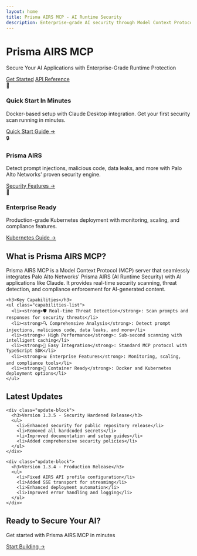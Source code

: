 ```yaml
---
layout: home
title: Prisma AIRS MCP - AI Runtime Security
description: Enterprise-grade AI security through Model Context Protocol integration
---
```


<div class="hero-section">
  <h1 class="hero-title">Prisma AIRS MCP</h1>
  <p class="hero-subtitle">Secure Your AI Applications with Enterprise-Grade Runtime Protection</p>
  <div class="hero-buttons">
    <a href="{{ site.baseurl }}/deployment/quickstart" class="btn btn-primary">Get Started</a>
    <a href="{{ site.baseurl }}/developers/api/" class="btn btn-secondary">API Reference</a>
  </div>
</div>

<div class="features-grid">
  <div class="feature-card">
    <div class="feature-icon">🚀</div>
    <h3>Quick Start In Minutes</h3>
    <p>Docker-based setup with Claude Desktop integration. Get your first security scan running in minutes.</p>
    <a href="{{ site.baseurl }}/deployment/quickstart/">Quick Start Guide →</a>
  </div>
  
  <div class="feature-card">
    <div class="feature-icon">🔒</div>
    <h3>Prisma AIRS</h3>
    <p>Detect prompt injections, malicious code, data leaks, and more with Palo Alto Networks' proven security engine.</p>
    <a href="{{ site.baseurl }}/prisma-airs/overview">Security Features →</a>
  </div>
  
  <div class="feature-card">
    <div class="feature-icon">🏢</div>
    <h3>Enterprise Ready</h3>
    <p>Production-grade Kubernetes deployment with monitoring, scaling, and compliance features.</p>
    <a href="{{ site.baseurl }}/deployment/kubernetes/">Kubernetes Guide →</a>
  </div>
</div>

<div class="container">
  <section class="content-section">
    <h2>What is Prisma AIRS MCP?</h2>
    <div class="content-text">
      <p>Prisma AIRS MCP is a Model Context Protocol (MCP) server that seamlessly integrates Palo Alto Networks' Prisma AIRS (AI Runtime Security) with AI applications like Claude. It provides real-time security scanning, threat detection, and compliance enforcement for AI-generated content.</p>
    </div>
    
    <h3>Key Capabilities</h3>
    <ul class="capabilities-list">
      <li><strong>🛡️ Real-time Threat Detection</strong>: Scan prompts and responses for security threats</li>
      <li><strong>🔍 Comprehensive Analysis</strong>: Detect prompt injections, malicious code, data leaks, and more</li>
      <li><strong>⚡ High Performance</strong>: Sub-second scanning with intelligent caching</li>
      <li><strong>🔧 Easy Integration</strong>: Standard MCP protocol with TypeScript SDK</li>
      <li><strong>📊 Enterprise Features</strong>: Monitoring, scaling, and compliance tools</li>
      <li><strong>🐳 Container Ready</strong>: Docker and Kubernetes deployment options</li>
    </ul>
  </section>

  <section class="content-section">
    <h2>Latest Updates</h2>
    
    <div class="update-block">
      <h3>Version 1.3.5 - Security Hardened Release</h3>
      <ul>
        <li>Enhanced security for public repository release</li>
        <li>Removed all hardcoded secrets</li>
        <li>Improved documentation and setup guides</li>
        <li>Added comprehensive security policies</li>
      </ul>
    </div>
    
    <div class="update-block">
      <h3>Version 1.3.4 - Production Release</h3>
      <ul>
        <li>Fixed AIRS API profile configuration</li>
        <li>Added SSE transport for streaming</li>
        <li>Enhanced deployment automation</li>
        <li>Improved error handling and logging</li>
      </ul>
    </div>
  </section>
</div>

<div class="cta-section">
  <h2>Ready to Secure Your AI?</h2>
  <p>Get started with Prisma AIRS MCP in minutes</p>
  <a href="{{ site.baseurl }}/deployment/quickstart" class="btn btn-large btn-primary">Start Building →</a>
</div>